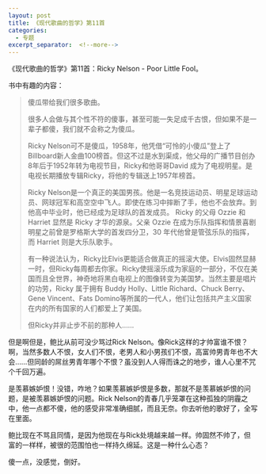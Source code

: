 ```yaml
---
layout: post
title: 《现代歌曲的哲学》第11首
categories:
  - 专题
excerpt_separator:  <!--more-->
---
```

<!--more-->
《现代歌曲的哲学》第11首：Ricky Nelson - Poor Little Fool。

书中有趣的内容：

> 傻瓜带给我们很多歌曲。
>
> 很多人会做与其个性不符的傻事，甚至可能一失足成千古恨，但如果不是一辈子都傻，我们就不会称之为傻瓜。
>
> Ricky Nelson可不是傻瓜，1958年，他凭借“可怜的小傻瓜”登上了Billboard新人金曲100榜首。但这不过是水到渠成，他父母的广播节目创办8年后于1952年转为电视节目，Ricky和他哥哥David 成为了电视明星。是电视长期播放专辑Ricky，将他的专辑送上1957年榜首。
>
> Ricky Nelson是一个真正的美国男孩。他是一名竞技运动员、明星足球运动员、网球冠军和高空空中飞人。即使在练习中摔断了手，他也不会放弃。到他高中毕业时，他已经成为足球队的首发成员。
> Ricky 的父母 Ozzie 和 Harriet 显然是 Ricky 才华的源泉。父亲 Ozzie 在成为乐队指挥和情景喜剧明星之前曾是罗格斯大学的首发四分卫，30 年代他曾是管弦乐队的指挥，而 Harriet 则是大乐队歌手。
>
> 有一种说法认为，Ricky比Elvis更能适合做真正的摇滚大使。Elvis固然显赫一时，但Ricky每周都去你家。Ricky使摇滚乐成为家庭的一部分，不仅在美国而且全世界，神奇地将黑白电视上的图像转变为美国梦。当然主要是唱片的功劳，Ricky 属于拥有 Buddy Holly、Little Richard、Chuck Berry、Gene Vincent、Fats Domino等所属的一代人，他们让包括共产主义国家在内的所有国家的人们都爱上了美国。
>
> 但Ricky并非止步不前的那种人……

但是啊但是，鲍比从前可没少骂过Rick Nelson。像Rick这样的才帅富谁不恨？啊，当然多数人不恨，女人们不恨，老男人和小男孩们不恨，高富帅男青年也不大会……但同龄的屌丝男青年哪个不恨？虽没到人人得而诛之的地步，谁人心里不咒个千回万遍。

是羡慕嫉妒恨！没错，咋地？如果羡慕嫉妒恨是多数，那就不是羡慕嫉妒恨的问题，是被羡慕嫉妒恨的问题。Rick Nelson的青春几乎笼罩在这种孤独的阴霾之中，他一点都不傻，他的感受非常准确细腻，而且无奈。你去听他的歌好了，全写在里面。

鲍比现在不骂且同情，是因为他现在与Rick处境越来越一样。帅固然不帅了，但富的一样样，被很的范围怕也一样持久绵延。这是一种什么心态？

傻一点，没感觉，倒好。

